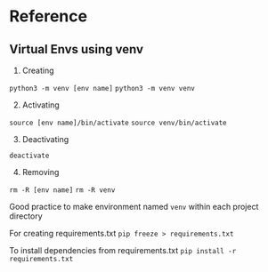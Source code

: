 # Reference

## Virtual Envs using venv

1) Creating 

`python3 -m venv [env name]` 
`python3 -m venv venv`

2) Activating

`source [env name]/bin/activate`
`source venv/bin/activate`

3) Deactivating

`deactivate`

4) Removing

`rm -R [env name]`
`rm -R venv`

Good practice to make environment named `venv` within each project directory

For creating requirements.txt
`pip freeze > requirements.txt`

To install dependencies from requirements.txt
`pip install -r requirements.txt`